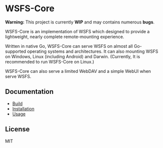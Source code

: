 # WSFS-Core

**Warning:** This project is currently **WIP** and may contains numerous **bugs**.

WSFS-Core is an implementation of WSFS which designed to provide a lightweight, nearly complete remote-mounting experience.

Written in native Go, WSFS-Core can serve WSFS on almost all Go-supported operating systems and architectures. It can also mounting WSFS on Windows, Linux (including Android) and Darwin. (Currently, It is recommended to run WSFS-Core on Linux.)

WSFS-Core can also serve a limited WebDAV and a simple WebUI when serve WSFS.

## Documentation

- [Build](https://github.com/Kodecable/wsfs-core/blob/main/doc/build.md)
- [Installation](https://github.com/Kodecable/wsfs-core/blob/main/doc/installation.md)
- [Usage](https://github.com/Kodecable/wsfs-core/blob/main/doc/usage.md)

## License

MIT
